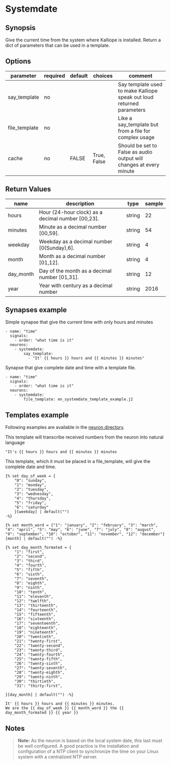 # Systemdate

## Synopsis

Give the current time from the system where Kalliope is installed. Return a dict of parameters that can be used in a template.

## Options

| parameter     | required | default | choices     | comment                                                               |
|---------------|-----------|---------|-------------|-----------------------------------------------------------------------|
| say_template  | no        |         |             | Say template used to make Kalliope speak out loud returned parameters |
| file_template | no        |         |             | Like a say_template but from a file for complex usage                 |
| cache         | no        | FALSE   | True, False | Should be set to False as audio output will changes at every minute   |


## Return Values

| name      | description                                       | type   | sample |
|-----------|---------------------------------------------------|--------|--------|
| hours     | Hour (24-hour clock) as a decimal number [00,23]. | string | 22     |
| minutes   | Minute as a decimal number [00,59].               | string | 54     |
| weekday   | Weekday as a decimal number [0(Sunday),6].        | string | 4      |
| month     | Month as a decimal number [01,12].                | string | 4      |
| day_month | Day of the month as a decimal number [01,31].     | string | 12     |
| year      | Year with century as a decimal number             | string | 2016   |


## Synapses example

Simple synapse that give the current time with only hours and minutes
```
- name: "time"
  signals:
    - order: "what time is it"
  neurons:
    - systemdate:
        say_template:
          - "It' {{ hours }} hours and {{ minutes }} minutes"   
```

Synapse that give complete date and time with a template file.
```
- name: "time"
  signals:
    - order: "what time is it"
  neurons:
    - systemdate:
        file_template: en_systemdate_template_example.j2
```


## Templates example 
Following examples are available in the [neuron directory](template_examples/).

This template will transcribe received numbers from the neuron into natural language
```
"It's {{ hours }} hours and {{ minutes }} minutes
```

This template, which it must be placed in a file_template, will give the complete date and time.
```
{% set day_of_week = {
    "0": "sunday",
    "1": "monday",
    "2": "tuesday",
    "3": "wednesday",
    "4": "thursday",
    "5": "friday",
    "6": "saturday"
    }[weekday] | default("")
-%}

{% set month_word = {"1": "january", "2": "february", "3": "march", "4": "april", "5": "may", "6": "june", "7": "july", "8": "august", "9": "september", "10": "october", "11": "november", "12": "december"}[month] | default("") -%}

{% set day_month_formated = {
    "1": "first",
    "2": "second",
    "3": "third",
    "4": "fourth",
    "5": "fifth",
    "6": "sixth",
    "7": "seventh",
    "8": "eighth",
    "9": "ninth",
    "10": "tenth",
    "11": "eleventh",
    "12": "twelfth",
    "13": "thirteenth",
    "14": "fourteenth",
    "15": "fifteenth",
    "16": "sixteenth",
    "17": "seventeenth",
    "18": "eighteenth",
    "19": "nineteenth",
    "20": "twentieth",
    "21": "twenty-first",
    "22": "twenty-second",
    "23": "twenty-third",
    "24": "twenty-fourth",
    "25": "twenty-fifth",
    "26": "twenty-sixth",
    "27": "twenty-seventh",
    "28": "twenty-eighth",
    "29": "twenty-ninth",
    "30": "thirtieth",
    "31": "thirty-first",

}[day_month] | default("") -%}

It' {{ hours }} hours and {{ minutes }} minutes.
We are the {{ day_of_week }} {{ month_word }} the {{ day_month_formated }} {{ year }}
```

## Notes

> **Note:** As the neuron is based on the local system date, this last must be well configured. A good practice is the installation and configuration of a NTP client
 to synchronize the time on your Linux system with a centralized NTP server.
